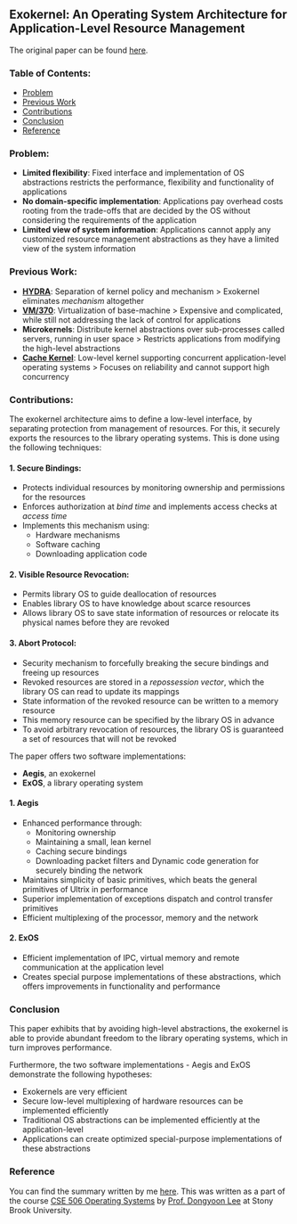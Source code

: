 ## Exokernel: An Operating System Architecture for Application-Level Resource Management

The original paper can be found [here](https://github.com/parthskansara/Operating-Systems/blob/main/1.%20Exokernel/Exokernels.pdf).

### Table of Contents:
* [Problem](#problem)
* [Previous Work](#previous-work)
* [Contributions](#contributions)
* [Conclusion](#conclusion)
* [Reference](#reference)

### Problem:
* **Limited flexibility**: Fixed interface and implementation of OS abstractions restricts the performance, flexibility and functionality of applications
* **No domain-specific implementation**: Applications pay overhead costs rooting from the trade-offs that are decided by the OS without considering the requirements of the
application
* **Limited view of system information**: Applications cannot apply any customized resource management abstractions as they have a limited view of the system information

### Previous Work:
* **[HYDRA](https://research.cs.wisc.edu/areas/os/Qual/papers/hydra.pdf)**: Separation of kernel policy and mechanism > Exokernel eliminates *mechanism* altogether 
* **[VM/370](https://pages.cs.wisc.edu/~stjones/proj/vm_reading/ibmrd2505M.pdf)**: Virtualization of base-machine > Expensive and complicated, while still not addressing the lack of control for applications
* **Microkernels**: Distribute kernel abstractions over sub-processes called servers, running in user space > Restricts applications from modifying the high-level abstractions
* **[Cache Kernel](https://people.eecs.berkeley.edu/~prabal/resources/osprelim/CD94.pdf)**: Low-level kernel supporting concurrent application-level operating systems > Focuses on reliability and cannot support high concurrency

### Contributions:
The exokernel architecture aims to define a low-level interface, by separating protection from management of resources. For this, it securely exports the resources to the library operating systems. This is done using the following techniques:

#### 1. Secure Bindings:
* Protects individual resources by monitoring ownership and permissions for the resources
* Enforces authorization at *bind time* and implements access checks at *access time*
* Implements this mechanism using:
	* Hardware mechanisms
	* Software caching
	* Downloading application code


#### 2. Visible Resource Revocation:
* Permits library OS to guide deallocation of resources
* Enables library OS to have knowledge about scarce resources
* Allows library OS to save state information of resources or relocate its physical names before they are revoked

#### 3. Abort Protocol:
* Security mechanism to forcefully breaking the secure bindings and freeing up resources
* Revoked resources are stored in a *repossession vector*, which the library OS can read to update its mappings
* State information of the revoked resource can be written to a memory resource
* This memory resource can be specified by the library OS in advance
* To avoid arbitrary revocation of resources, the library OS is guaranteed a set of resources that will not be revoked

The paper offers two software implementations:
* **Aegis**, an exokernel
* **ExOS**, a library operating system

#### 1. Aegis
* Enhanced performance through:
	* Monitoring ownership
	* Maintaining a small, lean kernel
	* Caching secure bindings
	* Downloading packet filters and Dynamic code generation for securely binding the network
* Maintains simplicity of basic primitives, which beats the general primitives of Ultrix in performance
* Superior implementation of exceptions dispatch and control transfer primitives
* Efficient multiplexing of the processor, memory and the network

#### 2. ExOS
* Efficient implementation of IPC, virtual memory and remote communication at the application level
* Creates special purpose implementations of these abstractions, which offers improvements in functionality and performance

### Conclusion
This paper exhibits that by avoiding high-level abstractions, the exokernel is able to provide abundant freedom to the library operating systems, which in turn improves performance. 

Furthermore, the two software implementations - Aegis and ExOS demonstrate the following hypotheses:
* Exokernels are very efficient
* Secure low-level multiplexing of hardware resources can be implemented efficiently
* Traditional OS abstractions can be implemented efficiently at the application-level
* Applications can create optimized special-purpose implementations of these abstractions

### Reference
You can find the summary written by me [here](https://github.com/parthskansara/Operating-Systems/blob/main/1.%20Exokernel/Exokernel%20Summary%20Assignment.pdf). This was written as a part of the course [CSE 506 Operating Systems](https://www3.cs.stonybrook.edu/~dongyoon/cse506-s23/) by [Prof. Dongyoon Lee](https://www3.cs.stonybrook.edu/~dongyoon/) at Stony Brook University.
